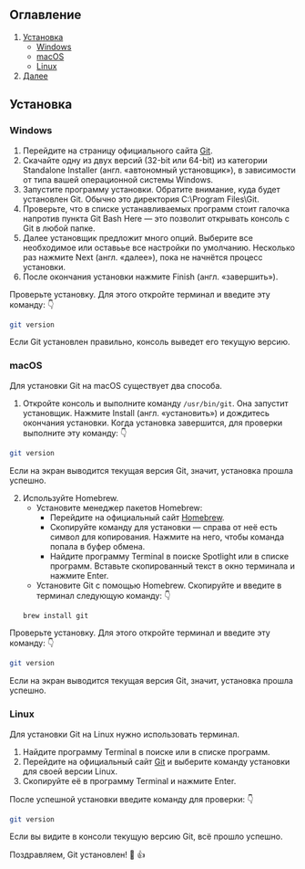 ## Оглавление

1. [Установка](#Установка)
    - [Windows](#Windows)
    - [macOS](#macOS)
    - [Linux](#Linux)
2. [Далее](#)

## Установка

### Windows
1. Перейдите на страницу официального сайта [Git](https://git-scm.com/download/win).
2. Скачайте одну из двух версий (32-bit или 64-bit) из категории Standalone Installer (англ. «автономный установщик»), в зависимости от типа вашей операционной системы Windows.
3. Запустите программу установки. Обратите внимание, куда будет установлен Git. Обычно это директория C:\Program Files\Git.
4. Проверьте, что в списке устанавливаемых программ стоит галочка напротив пункта Git Bash Here — это позволит открывать консоль с Git в любой папке.
5. Далее установщик предложит много опций. Выберите все необходимое или оставьье все настройки по умолчанию. Несколько раз нажмите Next (англ. «далее»), пока не начнётся процесс установки.
6. После окончания установки нажмите Finish (англ. «завершить»).

Проверьте установку. Для этого откройте терминал и введите эту команду: :point_down:
```bash
git version
```
Если Git установлен правильно, консоль выведет его текущую версию. 

### macOS
Для установки Git на macOS существует два способа.

1. Откройте консоль и выполните команду `/usr/bin/git`. Она запустит установщик. Нажмите Install (англ. «установить») и дождитесь окончания установки.
Когда установка завершится, для проверки выполните эту команду: :point_down:
```bash
git version
``` 
Если на экран выводится текущая версия Git, значит, установка прошла успешно.	

2. Используйте Homebrew.
    - Установите менеджер пакетов Homebrew:
        - Перейдите на официальный сайт [Homebrew](https://brew.sh/).
        - Скопируйте команду для установки — справа от неё есть символ для копирования. Нажмите на него, чтобы команда попала в буфер обмена.
        - Найдите программу Terminal в поиске Spotlight или в списке программ. Вставьте скопированный текст в окно терминала и нажмите Enter.
    - Установите Git с помощью Homebrew. Скопируйте и введите в терминал следующую команду: :point_down:
    ```bash
    brew install git
    ```

Проверьте установку. Для этого откройте терминал и введите эту команду: :point_down:
```bash
git version
```
Если на экран выводится текущая версия Git, значит, установка прошла успешно.

### Linux
Для установки Git на Linux нужно использовать терминал. 
1. Найдите программу Terminal в поиске или в списке программ.
2. Перейдите на официальный сайт [Git](https://git-scm.com/download/linux) и выберите команду установки для своей версии Linux.
3. Скопируйте её в программу Terminal и нажмите Enter. 

После успешной установки введите команду для проверки: :point_down:
```bash
git version
```` 

Если вы видите в консоли текущую версию Git, всё прошло успешно.

Поздравляем, Git установлен! :clap: :thumbsup:
